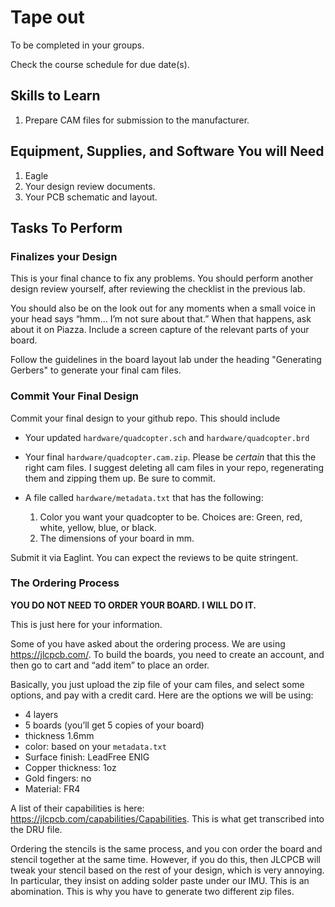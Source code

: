 # Tape out

To be completed in your groups.

Check the course schedule for due date(s).

## Skills to Learn

1. Prepare CAM files for submission to the manufacturer.

## Equipment, Supplies, and Software You will Need

1. Eagle
2. Your design review documents.
3. Your PCB schematic and layout.

## Tasks To Perform

### Finalizes your Design

This is your final chance to fix any problems. You should perform another design review yourself, after reviewing the checklist in the previous lab.

You should also be on the look out for any moments when a small voice in your head says “hmm… I’m not sure about that.” When that happens, ask about it on Piazza. Include a screen capture of the relevant parts of your board.

Follow the guidelines in the board layout lab under the heading "Generating Gerbers" to generate your final cam files.

### Commit Your Final Design

Commit your final design to your github repo. This should include

* Your updated `hardware/quadcopter.sch` and `hardware/quadcopter.brd`
* Your final `hardware/quadcopter.cam.zip`. Please be _certain_ that this the right cam files. I suggest deleting all cam files in your repo, regenerating them and zipping them up. Be sure to commit.
* A file called `hardware/metadata.txt` that has the following:

    1. Color you want your quadcopter to be. Choices are: Green, red, white, yellow, blue, or black.
    2. The dimensions of your board in mm.

Submit it via Eaglint. You can expect the reviews to be quite stringent.

### The Ordering Process

**YOU DO NOT NEED TO ORDER YOUR BOARD. I WILL DO IT.**

This is just here for your information.

Some of you have asked about the ordering process.  We are using https://jlcpcb.com/. To build the boards, you need to create an account, and then go to cart and “add item” to place an order.

Basically, you just upload the zip file of your cam files, and select some options, and pay with a credit card. Here are the options we will be using:

* 4 layers
* 5 boards (you’ll get 5 copies of your board)
* thickness 1.6mm
* color: based on your `metadata.txt`
* Surface finish: LeadFree ENIG
* Copper thickness: 1oz
* Gold fingers: no
* Material: FR4

A list of their capabilities is here: https://jlcpcb.com/capabilities/Capabilities. This is what get transcribed into the DRU file.

Ordering the stencils is the same process, and you con order the board and stencil together at the same time.  However, if you do this, then JLCPCB will tweak your stencil based on the rest of your design, which is very annoying.  In particular, they insist on adding solder paste under our IMU.  This is an abomination.  This is why you have to generate two different zip files.
